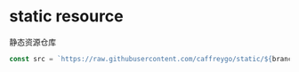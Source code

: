 # static resource
静态资源仓库

```js
const src = `https://raw.githubusercontent.com/caffreygo/static/${branch}/${dir}/${base}`;
```
